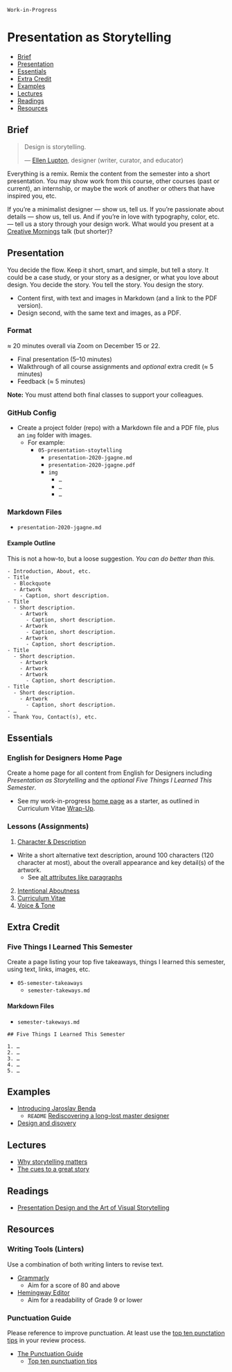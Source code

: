 `Work-in-Progress`

# Presentation as Storytelling

- [Brief](#brief)
- [Presentation](#presentation)
- [Essentials](#essentials)
- [Extra Credit](#extra-credit)
- [Examples](#examples)
- [Lectures](#lectures)
- [Readings](#readings)
- [Resources](#resources)

## Brief

> Design is storytelling.
>
> — [Ellen Lupton](https://ellenlupton.com), designer (writer, curator, and educator)

Everything is a remix. Remix the content from the semester into a short presentation. You may show work from this course, other courses (past or current), an internship, or maybe the work of another or others that have inspired you, etc.

If you’re a minimalist designer — show us, tell us. If you’re passionate about details — show us, tell us. And if you’re in love with typography, color, etc. — tell us a story through your design work. What would you present at a [Creative Mornings](https://creativemornings.com/talks/mike-monteiro--2/1) talk (but shorter)?

## Presentation

You decide the flow. Keep it short, smart, and simple, but tell a story. It could be a case study, or your story as a designer, or what you love about design. You decide the story. You tell the story. You design the story.

- Content first, with text and images in Markdown (and a link to the PDF version).
- Design second, with the same text and images, as a PDF.

### Format

≈ 20 minutes overall via Zoom on December 15 or 22.

- Final presentation (5–10 minutes)
- Walkthrough of all course assignments and *optional* extra credit (≈ 5 minutes)
- Feedback (≈ 5 minutes)

**Note:** You must attend both final classes to support your colleagues.

### GitHub Config
- Create a project folder (repo) with a Markdown file and a PDF file, plus an `img` folder with images.
  - For example:
    - `05-presentation-stoytelling`
      - `presentation-2020-jgagne.md`
      - `presentation-2020-jgagne.pdf`
      - `img`
        - `…`
        - `…`
        - `…`

### Markdown Files

- `presentation-2020-jgagne.md`

#### Example Outline

This is not a how-to, but a loose suggestion. *You can do better than this.*

```
- Introduction, About, etc.
- Title
  - Blockquote
  - Artwork
    - Caption, short description.
- Title
  - Short description.
    - Artwork
      - Caption, short description.
    - Artwork
      - Caption, short description.
    - Artwork
      - Caption, short description.
- Title
  - Short description.
    - Artwork
    - Artwork
    - Artwork
      - Caption, short description.
- Title
  - Short description.
    - Artwork
      - Caption, short description.
- …
- Thank You, Contact(s), etc.
```

## Essentials

### English for Designers Home Page

Create a home page for all content from English for Designers including <cite>Presentation as Storytelling</cite> and the *optional* <cite>Five Things I Learned This Semester</cite>.

- See my work-in-progress [home page](https://jgagne.github.io/english-for-designers/) as a starter, as outlined in Curriculum Vitae [Wrap-Up](03-curriculum-vitae.md#wrap-up).

### Lessons (Assignments)

1. [Character & Description](01-character-description.md)
  - Write a short alternative text description, around 100 characters (120 character at most), about the overall appearance and key detail(s) of the artwork.
    - See [alt attributes like paragraphs](https://daverupert.com/2020/09/alt-attributes-like-paragraphs/)
2. [Intentional Aboutness](02-intentional-aboutness.md)
3. [Curriculum Vitae](03-curriculum-vitae.md)
4. [Voice & Tone](04-voice-tone.md)

## Extra Credit

### Five Things I Learned This Semester

Create a page listing your top five takeaways, things I learned this semester, using text, links, images, etc.

- `05-semester-takeaways`
  - `semester-takeways.md`

#### Markdown Files

- `semester-takeways.md`

```
## Five Things I Learned This Semester

1. …
2. …
3. …
4. …
5. …
```

## Examples

- [Introducing Jaroslav Benda](https://vimeo.com/420176570)
  - `README` [Rediscovering a long-lost master designer](https://www.typemag.org/post/jaroslav-benda)
- [Design and disovery](https://www.ted.com/talks/david_carson_design_and_discovery)

## Lectures

- [Why storytelling matters](https://www.youtube.com/watch?v=YbV3b-l1sZs)
- [The cues to a great story](https://www.ted.com/talks/andrew_stanton_the_clues_to_a_great_story)

## Readings

- [Presentation Design and the Art of Visual Storytelling](https://www.toptal.com/designers/brand/presentation-design-tips)

## Resources

### Writing Tools (Linters)

Use a combination of both writing linters to revise text.

- [Grammarly](http://www.grammarly.com)
  - Aim for a score of 80 and above
- [Hemingway Editor](http://www.hemingwayapp.com)
  - Aim for a readability of Grade 9 or lower

### Punctuation Guide

Please reference to improve punctuation. At least use the [top ten punctation tips](https://www.thepunctuationguide.com/top-ten.html) in your review process.

- [The Punctuation Guide](https://www.thepunctuationguide.com)
  - [Top ten punctuation tips](https://www.thepunctuationguide.com/top-ten.html)
